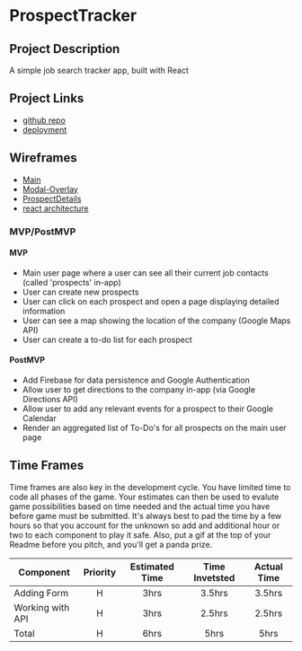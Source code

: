 # ProspectTracker


## Project Description

A simple job search tracker app, built with React

## Project Links

- [github repo](https://git.generalassemb.ly/ashea27/job-tracker)
- [deployment]()

## Wireframes

- [Main](https://res.cloudinary.com/ashea27/image/upload/v1578420668/seir-1118_project2/User_Home_cjhi1u.png)
- [Modal-Overlay](https://res.cloudinary.com/ashea27/image/upload/v1578420703/seir-1118_project2/Modal-Overlay_oyvwhh.png)
- [ProspectDetails](https://res.cloudinary.com/ashea27/image/upload/v1578584105/seir-1118_project2/ProspectDetails_xlip35.png)
- [react architecture](https://res.cloudinary.com/ashea27/image/upload/v1578420596/seir-1118_project2/React_Architecture_Overview_usrhqc.png)


### MVP/PostMVP

#### MVP
- Main user page where a user can see all their current job contacts (called 'prospects' in-app)
- User can create new prospects
- User can click on each prospect and open a page displaying detailed information
- User can see a map showing the location of the company (Google Maps API)
- User can create a to-do list for each prospect

#### PostMVP

- Add Firebase for data persistence and Google Authentication
- Allow user to get directions to the company in-app (via Google Directions API)
- Allow user to add any relevant events for a prospect to their Google Calendar
- Render an aggregated list of To-Do's for all prospects on the main user page


## Time Frames

Time frames are also key in the development cycle.  You have limited time to code all phases of the game.  Your estimates can then be used to evalute game possibilities based on time needed and the actual time you have before game must be submitted. It's always best to pad the time by a few hours so that you account for the unknown so add and additional hour or two to each component to play it safe. Also, put a gif at the top of your Readme before you pitch, and you'll get a panda prize.

| Component | Priority | Estimated Time | Time Invetsted | Actual Time |
| --- | :---: |  :---: | :---: | :---: |
| Adding Form | H | 3hrs| 3.5hrs | 3.5hrs |
| Working with API | H | 3hrs| 2.5hrs | 2.5hrs |
| Total | H | 6hrs| 5hrs | 5hrs |
